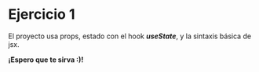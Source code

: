 # Ejercicio 1

El proyecto usa props, estado con el hook **_useState_**, y la sintaxis básica de jsx.

**¡Espero que te sirva :)!**